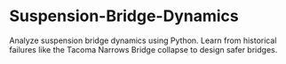 # Suspension-Bridge-Dynamics
Analyze suspension bridge dynamics using Python. Learn from historical failures like the Tacoma Narrows Bridge collapse to design safer bridges.

